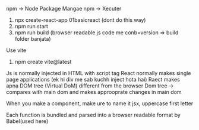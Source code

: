 <!-- Create project -->
npm -> Node Package Mangae
npm -> Xecuter
1. npx create-react-app 01basicreact (dont do this way)
2. npm run start
3. npm run build (browser readable js code me conb=version => build folder banjata)

Use vite
1. npm create vite@latest


<!-- React Flow and Structure -->
Js is normally injected in HTML with script tag
React normally makes single page applications (ek hi div me sab kuchh inject hota hai)
Raect makes apna DOM tree (Virtual DoM) different from the browser Dom tree -> compares with main dom and makes approoprate changes in main dom

When you make a component, make ure to name it jsx, uppercase first letter

Each function is bundled and parsed into a browser readable format by Babel(used here)
